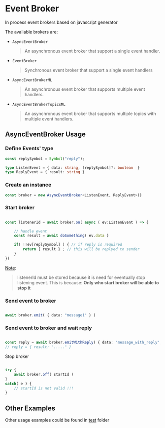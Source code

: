 # Event Broker

In process event brokers based on javascript generator

The available brokers are:

* `AsyncEventBroker` 
  > An asynchronous event broker that support a single event handler.
* `EventBroker`
  > Synchronous event broker that support a single event handlers
* `AsyncEventBrokerML`
  > An asynchronous event broker that supports multiple event handlers.
* `AsyncEventBrokerTopicsML`
  > An asynchronous event broker that supports multiple topics with multiple event handlers.

## AsyncEventBroker Usage

### Define Events' type

```typescript
const replySymbol = Symbol("reply"); 

type ListenEvent = { data: string, [replySymbol]?: boolean  }
type ReplyEvent = { result: string }
```
### Create an instance
```typescript
const broker = new AsyncEventBroker<ListenEvent, ReplyEvent>()
```

### Start broker
```typescript

const listenerId = await broker.on( async ( ev:ListenEvent ) => {

    // handle event
    const result = await doSomething( ev.data )

    if( !!ev[replySymbol] ) { // if reply is required
        return { result } ; // this will be replyed to sender
    }
})

```

<u>Note</u>:
> listenerId must be stored because it is need for eventually stop listening event. This is because: **Only who start broker will be able to stop it**

### Send event to broker
```typescript

await broker.emit( { data: "message1" } )

```

### Send event to broker and wait reply

```typescript

const reply = await broker.emitWithReply( { data: "message_with_reply", reply: true  } )
// reply = { result: "....." }
```

Stop broker
```typescript

try {
    await broker.off( startId )
}
catch( e ) {
    // startId is not valid !!!
}

```

## Other Examples

Other usage examples could be found in [test](./__test__) folder 